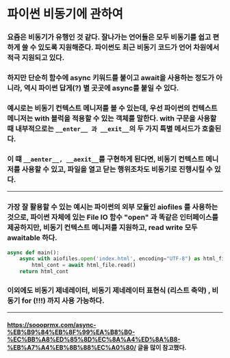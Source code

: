파이썬 비동기에 관하여
=

### 요즘은 비동기가 유행인 것 같다. 잘나가는 언어들은 모두 비동기를 쉽고 편하게 쓸 수 있도록 지원해준다. 파이썬도 최근 비동기 코드가 언어 차원에서 적극 지원되고 있다. 

### 하지만 단순히 함수에 async 키워드를 붙이고 await을 사용하는 정도가 아니라, 역시 파이썬 답게(?) 별 곳곳에 async를 붙일 수 있다.

### 예시로는 비동기 컨텍스트 메니저를 볼 수 있는데, 우선 파이썬의 컨텍스트 메니저는 with 블럭을 적용할 수 있는 객체를 말한다. with 구문을 사용할 때 내부적으로는 ```__enter__ 과 __exit__```의 두 가지 특별 메서드가 호출된다.

### 이 떄 ```__aenter__, __aexit__```를 구현하게 된다면, 비동기 컨텍스트 메니저를 사용할 수 있고, 파일을 열고 닫는 행위조차도 비동기로 진행시킬 수 있다.

- - -

### 가장 잘 활용할 수 있는 예시는 파이썬의 외부 모듈인 aiofiles 를 사용하는 것으로, 파이썬 자체에 있는 File IO 함수 "open" 과 똑같은 인터페이스를 제공하지만, 비동기 컨텍스트 메니저를 지원하고, read write 모두 awaitable 하다.

```Python
async def main():
    async with aiofiles.open('index.html', encoding="UTF-8") as html_file:
        html_cont = await html_file.read()
    return html_cont
```

### 이외에도 비동기 제네레이터, 비동기 제네레이터 표현식 (리스트 축약) , 비동기 for (!!!) 까지 사용 가능하다.

- - -

#### https://soooprmx.com/async-%EB%B9%84%EB%8F%99%EA%B8%B0-%EC%BB%A8%ED%85%8D%EC%8A%A4%ED%8A%B8-%EB%A7%A4%EB%8B%88%EC%A0%80/ 글을 많이 참고했다.